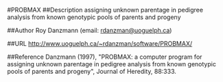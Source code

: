 #PROBMAX
##Description
assigning unknown parentage in pedigree analysis from known genotypic pools of parents and progeny

##Author
Roy Danzmann (email: rdanzman@uoguelph.ca)

##URL
http://www.uoguelph.ca/~rdanzman/software/PROBMAX/

##Reference
Danzmann (1997), "PROBMAX: a computer program for assigning unknown parentage in pedigree analysis from known genotypic pools of parents and progeny", Journal of Heredity, 88:333.

